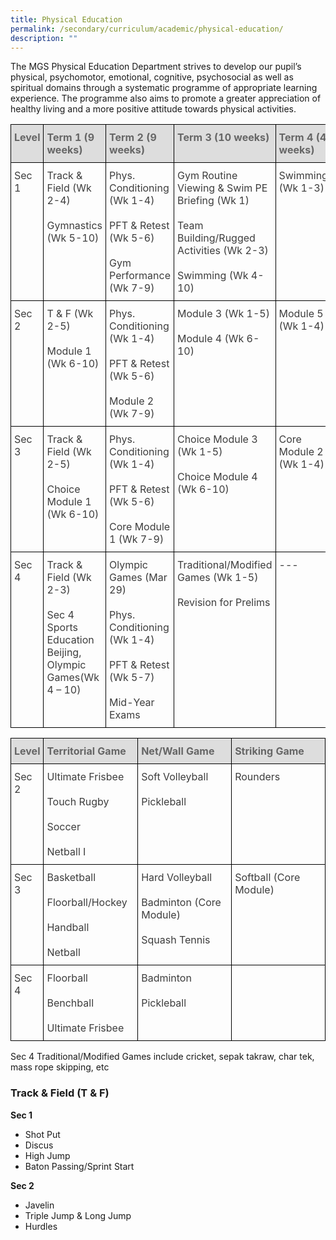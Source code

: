 ```yaml
---
title: Physical Education
permalink: /secondary/curriculum/academic/physical-education/
description: ""
---
```





The MGS Physical Education Department strives to develop our pupil’s physical, psychomotor, emotional, cognitive, psychosocial as well as spiritual domains through a systematic programme of appropriate learning experience. The programme also aims to promote a greater appreciation of healthy living and a more positive attitude towards physical activities.

<style type="text/css">
.tg {
    border-collapse: collapse;
    border-spacing: 0;
}
.tg td {
    border-color: black;
    border-style: solid;
    border-width: 1px;
    overflow: hidden;
    padding: 10px 5px;
    word-break: normal;
}
.tg th {
    border-color: black;
    border-style: solid;
    border-width: 1px;
    font-weight: normal;
    overflow: hidden;
    padding: 10px 5px;
    word-break: normal;
}
.tg .tg-e14l {
    background-color: #DDD;
    color: #666;
    font-weight: bold;
    text-align: left;
    vertical-align: top
}
.tg .tg-uwnk {
    color: #3D3D3D;
    text-align: left;
    vertical-align: top
}
</style>
<table width="100%" class="tg">
  <thead>
    <tr>
      <th width="10%" class="tg-e14l"><span style="color:#666;background-color:#DDD">Level</span></th>
      <th width="22%" class="tg-e14l"><span style="color:#666;background-color:#DDD">Term 1 (9 weeks)</span></th>
      <th width="22%" class="tg-e14l"><span style="color:#666;background-color:#DDD">Term 2 (9 weeks)</span></th>
      <th width="24%" class="tg-e14l"><span style="color:#666;background-color:#DDD">Term 3 (10 weeks)</span></th>
      <th width="22%" class="tg-e14l"><span style="color:#666;background-color:#DDD">Term 4 (4 weeks)</span></th>
    </tr>
  </thead>
  <tbody>
    <tr>
      <td width="10%" class="tg-uwnk">Sec 1</td>
      <td width="22%" class="tg-uwnk">Track &amp; Field (Wk 2-4)<br>
        <br>
        Gymnastics (Wk 5-10)</td>
      <td width="22%" class="tg-uwnk">Phys. Conditioning (Wk 1-4)<br>
        <br>
        PFT &amp; Retest (Wk 5-6)<br>
        <br>
        Gym Performance (Wk 7-9)</td>
      <td width="24%" class="tg-uwnk">Gym Routine Viewing &amp; Swim PE Briefing (Wk 1)<br>
        <br>
        Team Building/Rugged Activities 
        (Wk 2-3)<br>
        <br>
        Swimming (Wk 4-10)</td>
      <td width="22%" class="tg-uwnk">Swimming (Wk 1-3)</td>
    </tr>
    <tr>
      <td width="10%" class="tg-uwnk">Sec 2</td>
      <td width="22%" class="tg-uwnk">T &amp; F (Wk 2-5)<br>
        <br>
        Module 1 (Wk 6-10) </td>
      <td width="22%" class="tg-uwnk">Phys. Conditioning (Wk 1-4)<br>
        <br>
        PFT &amp; Retest (Wk 5-6)<br>
        <br>
        Module 2 (Wk 7-9)</td>
      <td width="24%" class="tg-uwnk">Module 3 (Wk 1-5)<br>
        <br>
        Module 4 (Wk 6-10) </td>
      <td width="22%" class="tg-uwnk">Module 5 (Wk 1-4)</td>
    </tr>
    <tr>
      <td width="10%" class="tg-uwnk">Sec 3</td>
      <td width="22%" class="tg-uwnk">Track &amp; Field (Wk 2-5)<br>
        <br>
        Choice Module 1 (Wk 6-10)</td>
      <td width="22%" class="tg-uwnk">Phys. Conditioning (Wk 1-4)<br>
        <br>
        PFT &amp; Retest (Wk 5-6)<br>
        <br>
        Core Module 1 (Wk 7-9)</td>
      <td width="24%" class="tg-uwnk">Choice Module 3 (Wk 1-5)<br>
        <br>
        Choice Module 4 (Wk 6-10)</td>
      <td width="22%" class="tg-uwnk">Core Module 2 (Wk 1-4)</td>
    </tr>
    <tr>
      <td width="10%" class="tg-uwnk">Sec 4</td>
      <td width="22%" class="tg-uwnk">Track &amp; Field (Wk 2-3)<br>
        <br>
        Sec 4 Sports Education Beijing, Olympic Games(Wk 4 – 10) </td>
      <td width="22%" class="tg-uwnk">Olympic Games (Mar 29)<br>
        <br>
        Phys. Conditioning (Wk 1-4)<br>
        <br>
        PFT &amp; Retest (Wk 5-7)<br>
        <br>
        Mid-Year Exams</td>
      <td width="24%" class="tg-uwnk">Traditional/Modified Games (Wk 1-5)<br>
        <br>
        Revision for Prelims</td>
      <td width="22%" class="tg-uwnk">---</td>
    </tr>
  </tbody>
</table>
<p></p>
<p></p>
<table width="100%" class="tg">
  <thead>
    <tr>
      <th width="10%" class="tg-e14l"><span style="color:#666;background-color:#DDD">Level</span></th>
      <th width="30%" class="tg-e14l"><span style="color:#666;background-color:#DDD">Territorial Game</span></th>
      <th width="30%" class="tg-e14l"><span style="color:#666;background-color:#DDD">Net/Wall Game</span></th>
      <th width="30%" class="tg-e14l"><span style="color:#666;background-color:#DDD">Striking Game</span></th>
    </tr>
  </thead>
  <tbody>
    <tr>
      <td width="10%" class="tg-uwnk">Sec 2</td>
      <td width="30%" class="tg-uwnk">Ultimate Frisbee<br>
        <br>
        Touch Rugby<br>
        <br>
        Soccer<br>
        <br>
        Netball I</td>
      <td width="30%" class="tg-uwnk">Soft Volleyball<br>
        <br>
        Pickleball</td>
      <td width="30%" class="tg-uwnk">Rounders</td>
    </tr>
    <tr>
      <td width="10%" class="tg-uwnk">Sec 3</td>
      <td width="30%" class="tg-uwnk">Basketball<br>
        <br>
        Floorball/Hockey<br>
        <br>
        Handball<br>
        <br>
        Netball</td>
      <td width="30%" class="tg-uwnk">Hard Volleyball<br>
        <br>
        Badminton (Core Module)<br>
        <br>
        Squash Tennis</td>
      <td width="30%" class="tg-uwnk">Softball (Core Module)</td>
    </tr>
    <tr>
      <td width="10%" class="tg-uwnk">Sec 4</td>
      <td width="30%" class="tg-uwnk">Floorball<br>
        <br>
        Benchball<br>
        <br>
        Ultimate Frisbee</td>
      <td width="30%" class="tg-uwnk">Badminton<br>
        <br>
        Pickleball</td>
      <td width="30%" class="tg-iuf2"></td>
    </tr>
  </tbody>
</table>


Sec 4 Traditional/Modified Games include cricket, sepak takraw, char tek, mass rope skipping, etc

### Track & Field (T & F)

**Sec 1**

*   Shot Put
*   Discus
*   High Jump
*   Baton Passing/Sprint Start

  

**Sec 2**

*   Javelin
*   Triple Jump & Long Jump
*   Hurdles